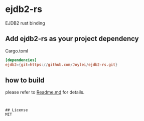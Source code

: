 # ejdb2-rs

EJDB2 rust binding

## Add ejdb2-rs as your project dependency

Cargo.toml
```toml
[dependencies]
ejdb2={git=https://github.com/Joylei/ejdb2-rs.git}
```

## how to build

please refer to [Readme.md](./ejdb2-rs-sys/Readme.md) for details.
```


## License
MIT

